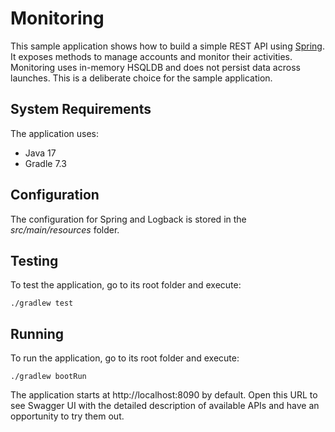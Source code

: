 # Monitoring

This sample application shows how to build a simple REST API using [Spring](https://spring.io). It exposes methods to manage accounts and monitor their activities. Monitoring uses in-memory HSQLDB and does not persist data across launches. This is a deliberate choice for the sample application.

## System Requirements

The application uses:

* Java 17
* Gradle 7.3

## Configuration

The configuration for Spring and Logback is stored in the *src/main/resources* folder.

## Testing

To test the application, go to its root folder and execute:

    ./gradlew test

## Running

To run the application, go to its root folder and execute:

    ./gradlew bootRun 

The application starts at http://localhost:8090 by default. Open this URL to see Swagger UI with the detailed description of available APIs and have an opportunity to try them out.
